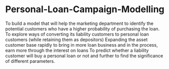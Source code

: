 # Personal-Loan-Campaign-Modelling
To build a model that will help the marketing department to identify the potential customers who have a higher probability of purchasing the loan.  To explore ways of converting its liability customers to personal loan customers (while retaining them as depositors) Expanding the asset customer base rapidly to bring in more loan business and in the process, earn more through the interest on loans To predict whether a liability customer will buy a personal loan or not and further to find the significance of different parameters.

